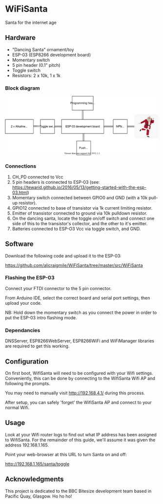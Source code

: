 # WiFiSanta

Santa for the internet age

## Hardware

- "Dancing Santa" ornament/toy
- ESP-03 (ESP8266 development board)
- Momentary switch
- 5 pin header (0.1" pitch)
- Toggle switch
- Resistors: 2 x 10k, 1 x 1k

### Block diagram

![](https://github.com/alicraigmile/WiFiSanta/blob/master/wifisanta%20block%20diagram.svg "Block diagram of the required hardware")

### Connections

1. CH_PD connected to Vcc
2. 5 pin headers is connected to ESP-03 (see: https://tewarid.github.io/2016/05/13/getting-started-with-the-esp-03.html)
3. Momentary switch connected between GPIO0 and GND (with a 10k pull-up resistor). 
4. GPIO12 connected to base of transistor via 1k current limiting resistor.
5. Emitter of transistor connected to ground via 10k pulldown resistor.
5. On the dancing santa, locate the toggle on/off switch and connect one side of this to the transistor's collector, and the other to it's emitter.
5. Batteries connected to ESP-O3 Vcc via toggle switch, and GND.

## Software

Download the following code and upload it to the ESP-03:

https://github.com/alicraigmile/WiFiSanta/tree/master/src/WiFiSanta

### Flashing the ESP-03

Connect your FTDI connector to the 5 pin connector.

From Arduino IDE, select the correct board and serial port settings, then upload your code.

NB: Hold down the momentary switch as you connect the power in order to put the ESP-03 intro flashing mode.

### Dependancies

DNSServer, ESP8266WebServer, ESP8266WiFi and WiFiManager libraries are required to get this working.

## Configuration

On first boot, WifiSanta will need to be configured with your Wifi settings.  Conveniently, this can be done by connecting to the WifiSanta Wifi AP and following the prompts.

You may need to manually visit http://192.168.4.1/ during this process.

After setup, you can safely 'forget' the WifiSanta AP and connect to your normal Wifi.

## Usage

Look at your Wifi router logs to find out what IP address has been assigned to WifiSanta. For the remainder of this guide, we'll assume it was given the address 192.168.1.165.

Point your web-browser at this URL to turn Santa on and off:

http://192.168.1.165/santa/toggle

## Acknowledgments

This project is dedicated to the BBC Bitesize development team based in Pacific Quay, Glasgow. Ho ho ho!
